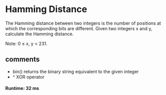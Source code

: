 # Hamming Distance

The Hamming distance between two integers is the number of positions at which the corresponding bits are different.
Given two integers x and y, calculate the Hamming distance.

Note:
0 ≤ x, y < 231.


## comments

* bin()     returns the binary string equivalent to the given integer
* ^         XOR operator

#### Runtime: 32 ms

